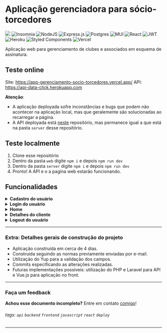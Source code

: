 # Aplicação gerenciadora para sócio-torcedores

![](https://img.shields.io/badge/javascript-%23323330.svg?style=for-the-badge&logo=javascript&logoColor=%23F7DF1E) ![Insomnia](https://img.shields.io/badge/Insomnia-black?style=for-the-badge&logo=insomnia&logoColor=5849BE) ![NodeJS](https://img.shields.io/badge/node.js-6DA55F?style=for-the-badge&logo=node.js&logoColor=white) ![Express.js](https://img.shields.io/badge/express.js-%23404d59.svg?style=for-the-badge&logo=express&logoColor=%2361DAFB) ![Postgres](https://img.shields.io/badge/postgres-%23316192.svg?style=for-the-badge&logo=postgresql&logoColor=white) ![MUI](https://img.shields.io/badge/MUI-%230081CB.svg?style=for-the-badge&logo=material-ui&logoColor=white) ![React](https://img.shields.io/badge/react-%2320232a.svg?style=for-the-badge&logo=react&logoColor=%2361DAFB) ![JWT](https://img.shields.io/badge/JWT-black?style=for-the-badge&logo=JSON%20web%20tokens) ![Heroku](https://img.shields.io/badge/heroku-%23430098.svg?style=for-the-badge&logo=heroku&logoColor=white) ![Styled Components](https://img.shields.io/badge/styled--components-DB7093?style=for-the-badge&logo=styled-components&logoColor=white) ![Vercel](https://img.shields.io/badge/vercel-%23000000.svg?style=for-the-badge&logo=vercel&logoColor=white)

Aplicação web para gerenciamento de clubes e associados em esquema de assinatura.

## Teste online

Site: https://app-gerenciamento-socio-torcedores.vercel.app/
API: https://api-data-click.herokuapp.com

**Atenção**:

- A aplicação deployada sofre inconstâncias e bugs que podem não acontecer na aplicação local, mas que geralemente são solucionadas ao recarregar a página.
- A API deployada está [neste](https://github.com/marianegrao/api-gerenciamento-de-socio-torcedores) repositório, mas permanece igual a que está na pasta `server` desse repositório.

## Teste localmente

1. Clone esse repositório
2. Dentro da pasta `web` digite `npm i` e depois `npm run dev`
3. Dentro da pasta `server` digite `npm i` e depois `npm run dev`
4. Pronto! A API e o a pagina web estarão funcionando.

## Funcionalidades

<details>
<summary><b>Cadastro do usuário</b></summary>
<br>
<img src="https://i.imgur.com/3SUGtkm.png"/>

### `Na posição de usuário do sistema, posso cadastrar meus dados, afim de ter acesso ao sistema.`

---

- <b>Detalhes</b>
  - Todos os campos são obrigatórios;
  - Se o e-mail informado já existir cadastrado, uma mensagem de erro é exibida.
  - Após realizado o cadastro com sucesso o usuário recebe uma mensagem de confirmação e é redirecionado para a página de Sign In.
  - O cadastro funcionona em formulário web que funcione em um navegador padrão
  - Para acessar este formulário de cadastro não é exigida autenticação
  - Os dados do cadastro são armazenados no banco de dados.
  - A senha do usuário é armazenada utilizando algoritmo de criptografia confiável.

---

</details>

<details>
<summary><b>Login do usuário</b></summary>
<br>
<img src="https://i.imgur.com/TwEHiab.png"/>

### `Na posição de usuário do sistema, posso realizar login, afim de acessar o sistema.`

---

- <b>Detalhes</b>
  - Todos os campos são obrigatórios;
  - Se o e-mail informado já existir cadastrado, uma mensagem de erro é exibida.
  - Criação de token de autenticação após validação dos dados (credenciais) de acesso (e-mail e senha).
  - Após realização de login com sucesso, deverá ser retornado ao navegador o token de autenticação de forma que possa ser utilizado em outras funcionalidades que exigem autenticação. O usuário deverá ser redirecionado para a home do sistema

</details>

<details>
<summary><b>Home</b></summary>
<br>
<img src="https://i.imgur.com/NxUSHds.png"/>

### `Na posição de usuário do sistema, posso visualizar os clubes os quais já sou assinante e assinar um novo clube na Home.`

---

- <b>Detalhes</b>
  - Ao clicar para associar-se no clube, um modal de confirmação é exibido.
  - Ao confirmar a assinatura, faturas para os próximos 12 meses são geradas e poderão ser visualizadas na página de `Minha conta`.
  - O clube recém assinado irá ser exibido em `Meus clubes`.
  </details>

<details>
<summary><b>Detalhes do cliente</b></summary>
<br>

<img src="https://i.imgur.com/haR5Xhh.png"/>

### `Na posição de usuário do sistema, posso visualizar os dados da minha conta e as faturas geradas para cada time associado, além de ser possível realizar o "pagamento" das mesmas.`

---

- <b>Detalhes</b>
  - As faturas geradas são listadas com seu respectivo status
  - Cada fatura poderá ser paga.
  - Ao clicar em pagar uma fatura, um modal de confirmação é exibido.
  - Ao confirmar o pagamento, o status da fatura é alterado para `pago`.
  </details>

<details>
<summary><b>Logout do usuário</b></summary>
<br>
<img src="https://i.imgur.com/MyBA2Na.png"/>

### `Na posição de usuário do sistema, posso me deslogar da conta.`

---

- <b>Detalhes</b>

  - Ao clicar em `conta`, o usuário é direcionado para os dados da conta.
  - Ao clicar em `sair`, um modal de confirmação é exibido.
  - Ao confirmar a saída, o usuário é direcionado para a página de `Sign In`.
  </details>

  ***

### Extra: Detalhes gerais de construção do projeto

- Aplicação construída em cerca de 4 dias.
- Construida seguindo as normas previamente enviadas por e-mail.
- Utilização do Yup para a validação dos campos.
- Commits especificando as alterações realizadas.
- Futuras implementações possíveis: utilização do PHP e Laravel para API e Vue.js para aplicação no front.

---

### Faça um feedback

**Achou esse documento incompleto?** Entre em contato [comigo](https://beacons.ai/marianegrao)!

###### tags: `api` `backend` `frontend` `javascript` `react` `deploy`

---
